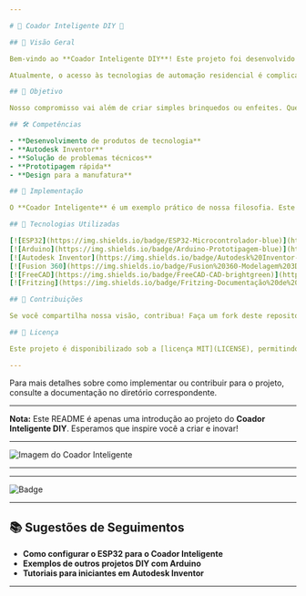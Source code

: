 ```yaml
---

# 🌟 Coador Inteligente DIY 🌟

## 📜 Visão Geral

Bem-vindo ao **Coador Inteligente DIY**! Este projeto foi desenvolvido para conectar o universo maker com aqueles que compartilham o desejo de criar suas próprias soluções tecnológicas. Queremos desmistificar tecnologias avançadas, como ESP32 ou Arduino, tornando-as acessíveis para todos.

Atualmente, o acesso às tecnologias de automação residencial é complicado devido à sua complexidade e custos elevados. Acreditamos que, capacitando as pessoas com ferramentas maker intuitivas, podemos tornar a tecnologia mais acessível e prática para o dia a dia.

## 🎯 Objetivo

Nosso compromisso vai além de criar simples brinquedos ou enfeites. Queremos mostrar que as ferramentas maker podem resolver problemas reais do cotidiano. Esta abordagem é a maneira mais inteligente de posicionar nossos produtos.

## 🛠️ Competências

- **Desenvolvimento de produtos de tecnologia**
- **Autodesk Inventor**
- **Solução de problemas técnicos**
- **Prototipagem rápida**
- **Design para a manufatura**

## 🚀 Implementação

O **Coador Inteligente** é um exemplo prático de nossa filosofia. Este projeto foi desenvolvido com base em nossas competências em desenvolvimento de produtos de tecnologia, utilizando ferramentas como Autodesk Inventor para design e prototipagem rápida para testar e iterar nossas soluções.

## 🔧 Tecnologias Utilizadas

[![ESP32](https://img.shields.io/badge/ESP32-Microcontrolador-blue)](https://www.espressif.com/en/products/socs/esp32)
[![Arduino](https://img.shields.io/badge/Arduino-Prototipagem-blue)](https://www.arduino.cc/)
[![Autodesk Inventor](https://img.shields.io/badge/Autodesk%20Inventor-CAD-orange)](https://www.autodesk.com/products/inventor/overview)
[![Fusion 360](https://img.shields.io/badge/Fusion%20360-Modelagem%203D-orange)](https://www.autodesk.com/products/fusion-360/overview)
[![FreeCAD](https://img.shields.io/badge/FreeCAD-CAD-brightgreen)](https://www.freecadweb.org/)
[![Fritzing](https://img.shields.io/badge/Fritzing-Documentação%20de%20Circuitos-red)](https://fritzing.org/)

## 🤝 Contribuições

Se você compartilha nossa visão, contribua! Faça um fork deste repositório, implemente melhorias ou proponha novas ideias. As possibilidades são empolgantes quando aplicamos a mentalidade DIY em áreas como a inteligência residencial.

## 📄 Licença

Este projeto é disponibilizado sob a [licença MIT](LICENSE), permitindo uso e modificação do código, desde que os devidos créditos sejam dados e as mesmas permissões sejam concedidas aos projetos derivados.

---
```


Para mais detalhes sobre como implementar ou contribuir para o projeto, consulte a documentação no diretório correspondente.

---

**Nota:** Este README é apenas uma introdução ao projeto do **Coador Inteligente DIY**. Esperamos que inspire você a criar e inovar!

---

![Imagem do Coador Inteligente](https://media.licdn.com/dms/image/D4D2DAQHQu2cAmYs8Zg/profile-treasury-image-shrink_1280_1280/0/1695137315675?e=1717365600&v=beta&t=PneUt3q0nJLLH7rNBnOGhqy8-hMJkkOvQ2G1Rv5mv1k)

---


---

![Badge](https://img.shields.io/badge/Projeto-Maker-blue)

---

## 📚 Sugestões de Seguimentos

- **Como configurar o ESP32 para o Coador Inteligente**
- **Exemplos de outros projetos DIY com Arduino**
- **Tutoriais para iniciantes em Autodesk Inventor**

---


